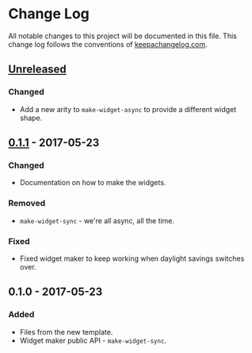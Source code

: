 # Change Log
All notable changes to this project will be documented in this file. This change log follows the conventions of [keepachangelog.com](http://keepachangelog.com/).

## [Unreleased]
### Changed
- Add a new arity to `make-widget-async` to provide a different widget shape.

## [0.1.1] - 2017-05-23
### Changed
- Documentation on how to make the widgets.

### Removed
- `make-widget-sync` - we're all async, all the time.

### Fixed
- Fixed widget maker to keep working when daylight savings switches over.

## 0.1.0 - 2017-05-23
### Added
- Files from the new template.
- Widget maker public API - `make-widget-sync`.

[Unreleased]: https://github.com/your-name/day19/compare/0.1.1...HEAD
[0.1.1]: https://github.com/your-name/day19/compare/0.1.0...0.1.1
